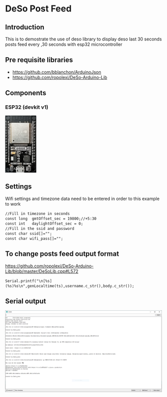 # DeSo Post Feed

## Introduction
This is to demostrate the use of deso library to display deso last 30 seconds posts feed every ,30 seconds with esp32 microcontroller 

## Pre requisite libraries
- https://github.com/bblanchon/ArduinoJson
- https://github.com/ropolexi/DeSo-Arduino-Lib

## Components
### ESP32 (devkit v1)

<img src="img/esp32.jpg" width="100"/>

## Settings

Wifi settings and timezone data need to be entered in order to this example to work

```
//Fill in timezone in seconds
const long  gmtOffset_sec = 19800;//+5:30 
const int   daylightOffset_sec = 0;
//Fill in the ssid and password
const char ssid[]="";
const char wifi_pass[]="";
```

## To change posts feed output format

https://github.com/ropolexi/DeSo-Arduino-Lib/blob/master/DeSoLib.cpp#L572
```
Serial.printf("\n[%s](%s)%s\n",genLocaltime(ts),username.c_str(),body.c_str());
```
## Serial output
![Schematic](img/log.JPG)

